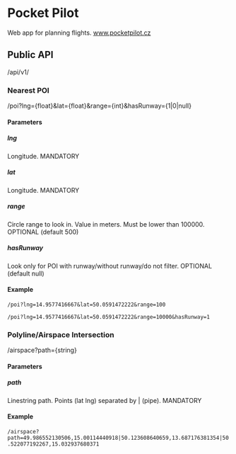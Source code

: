 # Pocket Pilot
Web app for planning flights.
www.pocketpilot.cz

## Public API
/api/v1/

### Nearest POI
/poi?lng={float}&lat={float}&range={int}&hasRunway={1|0|null}
#### Parameters
##### lng
Longitude. MANDATORY
##### lat
Longitude. MANDATORY
##### range
Circle range to look in. Value in meters. Must be lower than 100000. OPTIONAL (default 500)
##### hasRunway
Look only for POI with runway/without runway/do not filter. OPTIONAL (default null)
#### Example
`/poi?lng=14.9577416667&lat=50.0591472222&range=100`

`/poi?lng=14.9577416667&lat=50.0591472222&range=10000&hasRunway=1`

### Polyline/Airspace Intersection
/airspace?path={string}
#### Parameters
##### path
Linestring path. Points (lat lng) separated by | (pipe). MANDATORY
#### Example
`/airspace?path=49.986552130506,15.00114440918|50.123608640659,13.687176381354|50.522077192267,15.032937680371`
